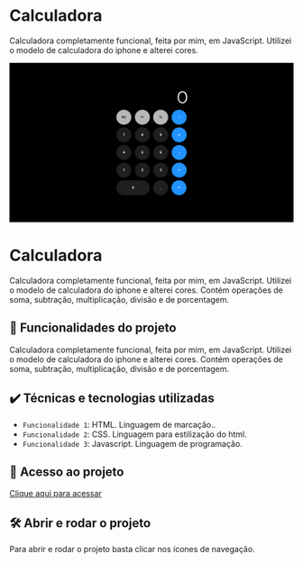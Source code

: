 # Calculadora
Calculadora completamente funcional, feita por mim, em JavaScript. Utilizei o modelo de calculadora do iphone e alterei cores.

![Imagem Calculadora](./img/ReadmeCalculadora.png)
  
# Calculadora

Calculadora completamente funcional, feita por mim, em JavaScript. Utilizei o modelo de calculadora do iphone e alterei cores. Contém operações de soma, subtração, multiplicação, divisão e de porcentagem.

## 🔨 Funcionalidades do projeto

Calculadora completamente funcional, feita por mim, em JavaScript. Utilizei o modelo de calculadora do iphone e alterei cores. Contém operações de soma, subtração, multiplicação, divisão e de porcentagem.

## ✔️ Técnicas e tecnologias utilizadas

- `Funcionalidade 1`: HTML. Linguagem de marcação..
- `Funcionalidade 2`: CSS. Linguagem para estilização do html.
- `Funcionalidade 3`: Javascript. Linguagem de programação.

## 📁 Acesso ao projeto

[Clique aqui para acessar](https://ericksilverio00.github.io/Calculadora/)

## 🛠️ Abrir e rodar o projeto

Para abrir e rodar o projeto basta clicar nos ícones de navegação.
